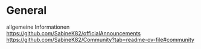 # General
allgemeine Informationen
https://github.com/SabineK82/officialAnnouncements
https://github.com/SabineK82/Community?tab=readme-ov-file#community
